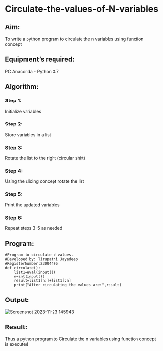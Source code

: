 # Circulate-the-values-of-N-variables
## Aim:
To write a python program to circulate the n variables using function concept
## Equipment’s required:
PC
Anaconda - Python 3.7
## Algorithm: 
### Step 1: 
 Initialize variables
### Step 2: 
Store variables in a list
### Step 3: 
Rotate the list to the right (circular shift)
### Step 4: 
Using the slicing concept rotate the list

### Step 5: 
 Print the updated variables
### Step 6: 
 Repeat steps 3-5 as needed
## Program:
```
#Program to circulate N values.
#Developed by: Tirupathi Jayadeep
#RegisterNumber:23004426
def circulate():
    list1=eval(input())
    n=int(input())
    result=list1[n:]+list1[:n]
    print("After circulating the values are:",result)
```
## Output:
![Screenshot 2023-11-23 145943](https://github.com/23004426/Circulate-the-values-of-N-variables/assets/144979327/b86bc0d5-472c-44e4-a643-13ee9214b425)

## Result:
Thus a python program to Circulate the n variables using function concept is executed
